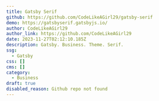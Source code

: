 ```yaml
---
title: Gatsby Serif
github: https://github.com/CodeLikeAGirl29/gatsby-serif
demo: https://gatsbyserif.gatsbyjs.io/
author: CodeLikeAGirl29
author_link: https://github.com/CodeLikeAGirl29
date: 2023-11-27T02:12:10.185Z
description: Gatsby. Business. Theme. Serif.
ssg:
  - Gatsby
css: []
cms: []
category:
  - Business
draft: true
disabled_reason: Github repo not found
---
```


